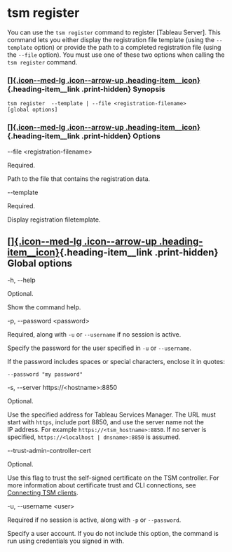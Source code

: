 

tsm register
============
You can use the `tsm register` command to register [Tableau
Server]. This command lets you either display the
registration file template (using the `--template` option) or provide
the path to a completed registration file (using the `--file` option).
You must use one of these two options when calling the `tsm register`
command.

<div>

### [[]{.icon--med-lg .icon--arrow-up .heading-item__icon}](https://help.tableau.com/current/server/en-us/cli_register_tsm.htm#){.heading-item__link .print-hidden} Synopsis

</div>

`tsm register  --template | --file <registration-filename> [global options]`

<div>

### [[]{.icon--med-lg .icon--arrow-up .heading-item__icon}](https://help.tableau.com/current/server/en-us/cli_register_tsm.htm#){.heading-item__link .print-hidden} Options

</div>

\--file \<registration-filename\>

Required.

Path to the file that contains the registration data.

\--template

Required.

Display registration filetemplate.

<div>

[[]{.icon--med-lg .icon--arrow-up .heading-item__icon}](https://help.tableau.com/current/server/en-us/cli_register_tsm.htm#){.heading-item__link .print-hidden} Global options
------------------------------------------------------------------------------------------------------------------------------------------------------------------------------

</div>

-h, \--help

Optional.

Show the command help.

-p, \--password \<password\>

Required, along with `-u` or `--username` if no session is active.

Specify the password for the user specified in `-u` or `--username`.

If the password includes spaces or special characters, enclose it in
quotes:

`--password "my password"`

-s, \--server https://\<hostname\>:8850

Optional.

Use the specified address for Tableau Services Manager. The URL must
start with `https`, include port 8850, and use the server name not the
IP address. For example `https://<tsm_hostname>:8850`. If no server is
specified, `https://<localhost | dnsname>:8850` is assumed.

\--trust-admin-controller-cert

Optional.

Use this flag to trust the self-signed certificate on the
TSM controller. For more information about certificate trust and
CLI connections, see [Connecting
TSM clients](https://help.tableau.com/current/server/en-us/tsm_overview.htm#Connecti).

-u, \--username \<user\>

Required if no session is active, along with `-p` or `--password`.

Specify a user account. If you do not include this option, the command
is run using credentials you signed in with.
